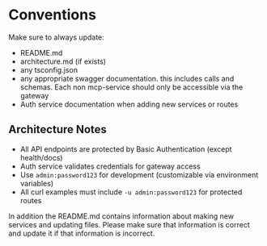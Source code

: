 # Conventions
Make sure to always update:
- README.md
- architecture.md (if exists)
- any tsconfig.json
- any appropriate swagger documentation. this includes calls and schemas. Each non mcp-service should only be accessible via the gateway
- Auth service documentation when adding new services or routes

## Architecture Notes
- All API endpoints are protected by Basic Authentication (except health/docs)
- Auth service validates credentials for gateway access
- Use `admin:password123` for development (customizable via environment variables)
- All curl examples must include `-u admin:password123` for protected routes

In addition the README.md contains information about making new services and updating files. Please make sure that information is correct and update it if that information is incorrect.